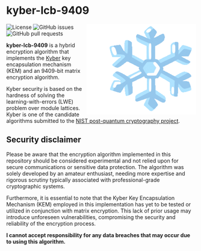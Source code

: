 # kyber-lcb-9409

<img src="assets/snowflake_2744-fe0f_padding.gif" align="right" height="240" width="290"/>

![License](https://img.shields.io/github/license/NotReeceHarris/kyber-lcb-9409?style=flat-square)
![GitHub issues](https://img.shields.io/github/issues/NotReeceHarris/kyber-lcb-9409?style=flat-square)
![GitHub pull requests](https://img.shields.io/github/issues-pr/NotReeceHarris/kyber-lcb-9409?style=flat-square)

**kyber-lcb-9409** is a hybrid encryption algorithm that implements the [Kyber](https://pq-crystals.org/kyber/) key encapsulation mechanism (KEM) and an 9409-bit matrix encryption algorithm.

Kyber security is based on the hardness of solving the learning-with-errors (LWE) problem over module lattices. Kyber is one of the candidate algorithms submitted to the [NIST post-quantum cryptography project](https://csrc.nist.gov/Projects/Post-Quantum-Cryptography).

## Security disclaimer
Please be aware that the encryption algorithm implemented in this repository should be considered experimental and not relied upon for secure communications or sensitive data protection. The algorithm was solely developed by an amateur enthusiast, needing more expertise and rigorous scrutiny typically associated with professional-grade cryptographic systems.

Furthermore, it is essential to note that the Kyber Key Encapsulation Mechanism (KEM) employed in this implementation has yet to be tested or utilized in conjunction with matrix encryption. This lack of prior usage may introduce unforeseen vulnerabilities, compromising the security and reliability of the encryption process.

**I cannot accept responsibility for any data breaches that may occur due to using this algorithm.**

<!--

## What is matrix encryption

```math

KEY = \begin{bmatrix}
1 & 2 & 3 & 4 & 5 & 6 & 7 & 8 & 9 \\
10 & 11 & 12 & 13 & 14 & 15 & 16 & 17 & 18 \\
19 & 20 & 21 & 22 & 23 & 24 & 25 & 26 & 27
\end{bmatrix}
.
\begin{bmatrix}
19 & 15 & 13 & 17 & 3\\
7 & 11 & 8 & 4 & 24\\
4 & 0 & 18 & 0 & 26
\end{bmatrix}

```
-->
